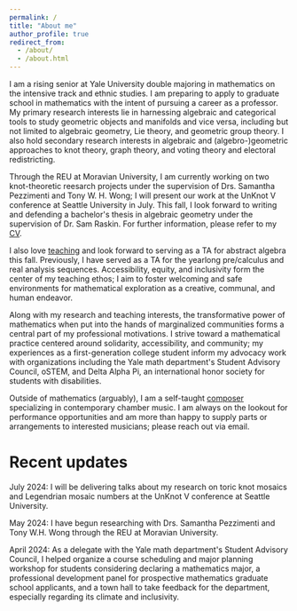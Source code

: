 ```yaml
---
permalink: /
title: "About me"
author_profile: true
redirect_from: 
  - /about/
  - /about.html
---
```


I am a rising senior at Yale University double majoring in mathematics on the intensive track and ethnic studies. I am preparing to apply to graduate school in mathematics with the intent of pursuing a career as a professor. My primary research interests lie in harnessing algebraic and categorical tools to study geometric objects and manifolds and vice versa, including but not limited to algebraic geometry, Lie theory, and geometric group theory. I also hold secondary research interests in algebraic and (algebro-)geometric approaches to knot theory, graph theory, and voting theory and electoral redistricting.

Through the REU at Moravian University, I am currently working on two knot-theoretic reesarch projects under the supervision of Drs. Samantha Pezzimenti and Tony W. H. Wong; I will present our work at the UnKnot V conference at Seattle University in July. This fall, I look forward to writing and defending a bachelor's thesis in algebraic geometry under the supervision of Dr. Sam Raskin. For further information, please refer to my [CV](https://luc-ta.github.io/cv/).

I also love [teaching](https://luc-ta.github.io/teaching/) and look forward to serving as a TA for abstract algebra this fall. Previously, I have served as a TA for the yearlong pre/calculus and real analysis sequences. Accessibility, equity, and inclusivity form the center of my teaching ethos; I aim to foster welcoming and safe environments for mathematical exploration as a creative, communal, and human endeavor.

Along with my research and teaching interests, the transformative power of mathematics when put into the hands of marginalized communities forms a central part of my professional motivations. I strive toward a mathematical practice centered around solidarity, accessibility, and community; my experiences as a first-generation college student inform my advocacy work with organizations including the Yale math department's Student Advisory Council, oSTEM, and Delta Alpha Pi, an international honor society for students with disabilities.

Outside of mathematics (arguably), I am a self-taught [composer](https://luc-ta.github.io/music/) specializing in contemporary chamber music. I am always on the lookout for performance opportunities and am more than happy to supply parts or arrangements to interested musicians; please reach out via email.

Recent updates
======
July 2024: I will be delivering talks about my research on toric knot mosaics and Legendrian mosaic numbers at the UnKnot V conference at Seattle University.

May 2024: I have begun researching with Drs. Samantha Pezzimenti and Tony W.H. Wong through the REU at Moravian University.

April 2024: As a delegate with the Yale math department's Student Advisory Council, I helped organize a course scheduling and major planning workshop for students considering declaring a mathematics major, a professional development panel for prospective mathematics graduate school applicants, and a town hall to take feedback for the department, especially regarding its climate and inclusivity.
